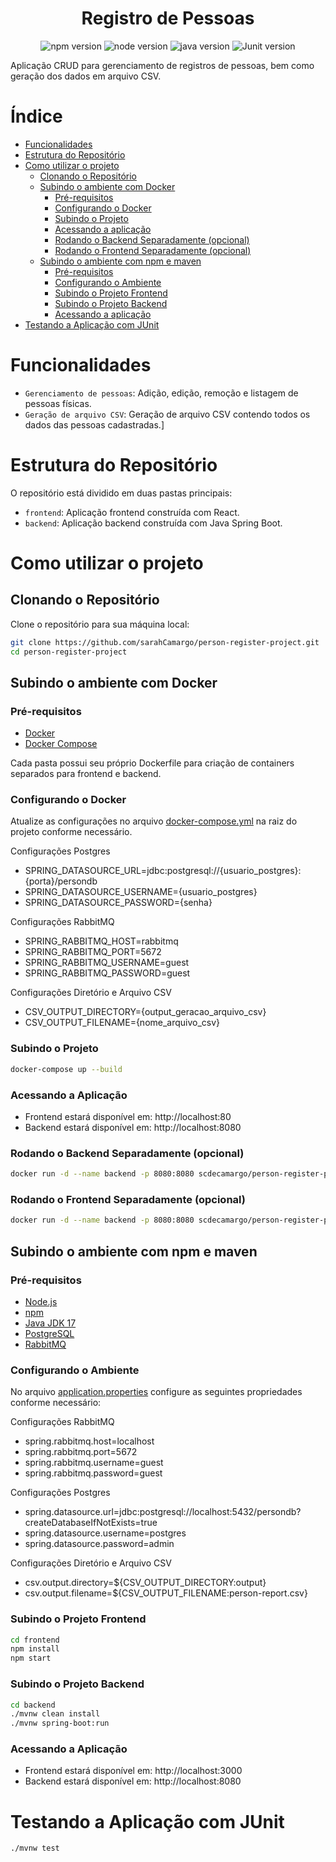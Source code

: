 <h1 align="center"> Registro de Pessoas </h1>

<p align="center">
  <img src="https://img.shields.io/badge/npm-10.8.2-blue" alt="npm version">
  <img src="https://img.shields.io/badge/node-20.18.0-pink" alt="node version">
  <img src="https://img.shields.io/badge/java-17-blue" alt="java version">
  <img src="https://img.shields.io/badge/JUnit-5.8.1-pink" alt="Junit version">
</p>

Aplicação CRUD para gerenciamento de registros de pessoas, bem como geração dos dados em arquivo CSV.

# Índice 

* [Funcionalidades](#funcionalidades)
* [Estrutura do Repositório](#estrutura-do-repositório)
* [Como utilizar o projeto](#como-utilizar-o-projeto)
  * [Clonando o Repositório](#clonando-o-repositório)
  * [Subindo o ambiente com Docker](#subindo-o-ambiente-com-docker)
    * [Pré-requisitos](#pré-requisitos)
    * [Configurando o Docker](#configurando-o-docker)
    * [Subindo o Projeto](#subindo-o-projeto)
    * [Acessando a aplicação](#acessando-a-aplicação)
    * [Rodando o Backend Separadamente (opcional)](#rodando-o-backend-separadamente-opcional)
    * [Rodando o Frontend Separadamente (opcional)](#rodando-o-frontend-separadamente-opcional)
  * [Subindo o ambiente com npm e maven](#subindo-o-ambiente-com-npm-e-maven)
    * [Pré-requisitos](#pré-requisitos-1)
    * [Configurando o Ambiente](#configurando-o-ambiente)
    * [Subindo o Projeto Frontend](#subindo-o-projeto-frontend)
    * [Subindo o Projeto Backend](#subindo-o-projeto-backend)
    * [Acessando a aplicação](#acessando-a-aplicação-1)
* [Testando a Aplicação com JUnit](#testando-a-aplicação-com-junit)

# Funcionalidades

- `Gerenciamento de pessoas`: Adição, edição, remoção e listagem de pessoas físicas.
- `Geração de arquivo CSV`: Geração de arquivo CSV contendo todos os dados das pessoas cadastradas.]

# Estrutura do Repositório

O repositório está dividido em duas pastas principais:

- `frontend`: Aplicação frontend construída com React.
- `backend`: Aplicação backend construída com Java Spring Boot.

# Como utilizar o projeto

## Clonando o Repositório

Clone o repositório para sua máquina local:

```bash
git clone https://github.com/sarahCamargo/person-register-project.git
cd person-register-project
```

## Subindo o ambiente com Docker

### Pré-requisitos

- [Docker](https://www.docker.com/)
- [Docker Compose](https://docs.docker.com/compose/install/)
  
Cada pasta possui seu próprio Dockerfile para criação de containers separados para frontend e backend.

### Configurando o Docker

Atualize as configurações no arquivo [docker-compose.yml](https://github.com/sarahCamargo/person-register-project/blob/main/docker-compose.yml) na raiz do projeto conforme necessário.

Configurações Postgres
- SPRING_DATASOURCE_URL=jdbc:postgresql://{usuario_postgres}:{porta}/persondb
- SPRING_DATASOURCE_USERNAME={usuario_postgres}
- SPRING_DATASOURCE_PASSWORD={senha}

Configurações RabbitMQ
- SPRING_RABBITMQ_HOST=rabbitmq
- SPRING_RABBITMQ_PORT=5672
- SPRING_RABBITMQ_USERNAME=guest
- SPRING_RABBITMQ_PASSWORD=guest

Configurações Diretório e Arquivo CSV
- CSV_OUTPUT_DIRECTORY={output_geracao_arquivo_csv}
- CSV_OUTPUT_FILENAME={nome_arquivo_csv}

### Subindo o Projeto
```bash
docker-compose up --build
```

### Acessando a Aplicação
- Frontend estará disponível em: http://localhost:80
- Backend estará disponível em: http://localhost:8080

### Rodando o Backend Separadamente (opcional)
```bash
docker run -d --name backend -p 8080:8080 scdecamargo/person-register-project/backend
```

### Rodando o Frontend Separadamente (opcional)
```bash
docker run -d --name backend -p 8080:8080 scdecamargo/person-register-project/frontend
```

## Subindo o ambiente com npm e maven

### Pré-requisitos

- [Node.js](https://nodejs.org/pt)
- [npm](https://www.npmjs.com/)
- [Java JDK 17](https://www.oracle.com/java/technologies/downloads/#java17?er=221886)
- [PostgreSQL](https://www.postgresql.org/)
- [RabbitMQ](https://www.rabbitmq.com/)

### Configurando o Ambiente

No arquivo [application.properties](https://github.com/sarahCamargo/person-register-project/blob/main/backend/src/main/resources/application.properties) configure as seguintes propriedades conforme necessário:

Configurações RabbitMQ
- spring.rabbitmq.host=localhost
- spring.rabbitmq.port=5672
- spring.rabbitmq.username=guest
- spring.rabbitmq.password=guest

Configurações Postgres
- spring.datasource.url=jdbc:postgresql://localhost:5432/persondb?createDatabaseIfNotExists=true
- spring.datasource.username=postgres
- spring.datasource.password=admin

Configurações Diretório e Arquivo CSV
- csv.output.directory=${CSV_OUTPUT_DIRECTORY:output}
- csv.output.filename=${CSV_OUTPUT_FILENAME:person-report.csv}

### Subindo o Projeto Frontend
```bash
cd frontend
npm install
npm start
```

### Subindo o Projeto Backend
```bash
cd backend
./mvnw clean install
./mvnw spring-boot:run
```

### Acessando a Aplicação

- Frontend estará disponível em: http://localhost:3000
- Backend estará disponível em: http://localhost:8080

# Testando a Aplicação com JUnit
```bash
./mvnw test
```
